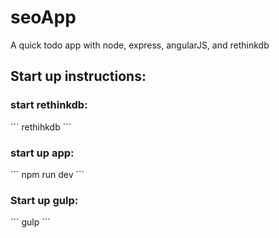 # seoApp
A quick todo app with node, express, angularJS, and rethinkdb

<h2>Start up instructions:</h2>
<h3>start rethinkdb:</h3>
```
rethihkdb
```

<h3>start up app:</h3>
```
npm run dev
```

<h3>Start up gulp:</h3>
```
gulp
```

